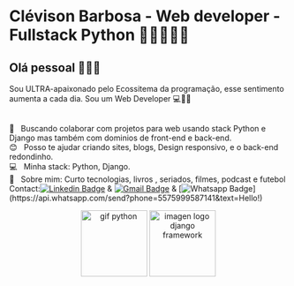 # Clévison Barbosa - Web developer - Fullstack Python :purple_heart:👨‍💻👨‍🎨

## Olá pessoal 🖖🖖🖖

Sou ULTRA-apaixonado pelo Ecossitema da programação, esse sentimento aumenta a cada dia.
Sou um Web Developer :computer::rocket::purple_heart:

 <br/> :purple_heart: &nbsp; Buscando colaborar com projetos para web usando stack Python e Django mas também com dominios de front-end e back-end.
 <br/> :blush: &nbsp; Posso te ajudar criando sites, blogs, Design responsivo, e o back-end redondinho.
 <br/> :computer: &nbsp; Minha stack: Python, Django.
 <br/> 💬  &nbsp; Sobre mim: Curto tecnologias, livros , seriados, filmes, podcast e futebol
 <br/> Contact:[![Linkedin Badge](https://img.shields.io/badge/-LinkedIn-blue?style=flat-square&logo=Linkedin&logoColor=white&link=link_do_seu_perfil_no_linkedin)](https://www.linkedin.com/in/clevison-barbosa-ba444818a/)
 & 
 [![Gmail Badge](https://img.shields.io/badge/-barbosaclevison@gmail.com-c14438?style=flat-square&logo=Gmail&logoColor=white&link=mailto:barbosaclevison@gmail.com)](mailto:barbosaclevison@gmail.com)
  & 
 [![Whatsapp Badge](https://img.shields.io/badge/-Whatsapp-4CA143?style=flat-square&labelColor=4CA143&logo=whatsapp&logoColor=white&link=https://api.whatsapp.com/send?phone=seu_telefone_55+DDD+número_de_telefone&text=Hello!)](https://api.whatsapp.com/send?phone=5575999587141&text=Hello!)

 <p align="center">
  <img src="https://media2.giphy.com/media/KAq5w47R9rmTuvWOWa/giphy.gif" width="120" title="gif python">
 
  <img src="https://miro.medium.com/max/1600/1*3WScpj9KnLSO36LcsOxthQ.gif" width="120" alt="imagen logo django framework">
</p>
 
